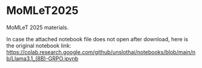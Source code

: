 # MoMLeT2025
MoMLeT 2025 materials.

In case the attached notebook file does not open after download, here is the original notebook link: https://colab.research.google.com/github/unslothai/notebooks/blob/main/nb/Llama3.1_(8B)-GRPO.ipynb
